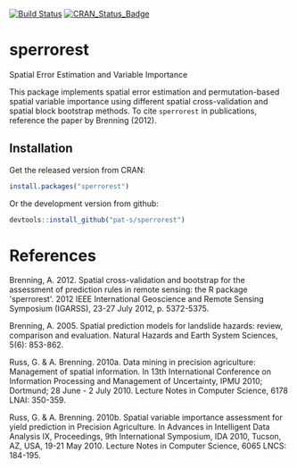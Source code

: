 [![Build Status](https://travis-ci.org/pat-s/sperrorest.svg?branch=master)](https://travis-ci.org/pat-s/sperrorest)
[![CRAN_Status_Badge](http://www.r-pkg.org/badges/version/sperrorest)](http://cran.r-project.org/package=sperrorest)

# sperrorest

Spatial Error Estimation and Variable Importance

This package implements spatial error estimation and permutation-based
spatial variable importance using different spatial cross-validation
and spatial block bootstrap methods. To cite `sperrorest` in publications,
reference the paper by Brenning (2012).

## Installation

Get the released version from CRAN:

```R
install.packages("sperrorest")
```
Or the development version from github:

```R
devtools::install_github("pat-s/sperrorest")
```

# References
Brenning, A. 2012. Spatial cross-validation and bootstrap for the
assessment of prediction rules in remote sensing: the R package 'sperrorest'.
2012 IEEE International Geoscience and Remote Sensing Symposium (IGARSS),
23-27 July 2012, p. 5372-5375.

Brenning, A. 2005. Spatial prediction models for landslide hazards:
review, comparison and evaluation. Natural Hazards and Earth System Sciences,
5(6): 853-862.

Russ, G. & A. Brenning. 2010a. Data mining in precision agriculture:
Management of spatial information. In 13th International Conference on
Information Processing and Management of Uncertainty, IPMU 2010; Dortmund;
28 June - 2 July 2010.  Lecture Notes in Computer Science, 6178 LNAI: 350-359.

Russ, G. & A. Brenning. 2010b. Spatial variable importance assessment for
yield prediction in Precision Agriculture. In Advances in Intelligent
Data Analysis IX, Proceedings, 9th International Symposium, IDA 2010,
Tucson, AZ, USA, 19-21 May 2010.
Lecture Notes in Computer Science, 6065 LNCS: 184-195.

